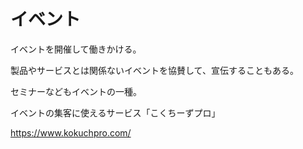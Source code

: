# イベント

イベントを開催して働きかける。

製品やサービスとは関係ないイベントを協賛して、宣伝することもある。

セミナーなどもイベントの一種。

イベントの集客に使えるサービス「こくちーずプロ」

https://www.kokuchpro.com/
